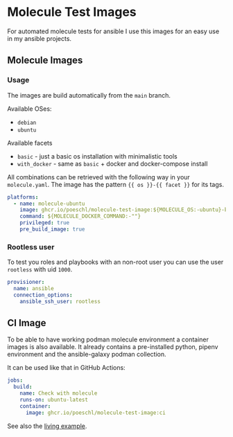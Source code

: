 # Molecule Test Images

For automated molecule tests for ansible I use this images for an easy use in my ansible projects.

## Molecule Images

### Usage

The images are build automatically from the `main` branch.

Available OSes:

* `debian`
* `ubuntu`

Available facets

* `basic` - just a basic os installation with minimalistic tools
* `with_docker` - same as `basic` + docker and docker-compose install

All combinations can be retrieved with the following way in your `molecule.yaml`.
The image has the pattern `{{ os }}-{{ facet }}` for its tags.

```yaml
platforms:
  - name: molecule-ubuntu
    image: ghcr.io/poeschl/molecule-test-image:${MOLECULE_OS:-ubuntu}-basic
    command: ${MOLECULE_DOCKER_COMMAND:-""}
    privileged: true
    pre_build_image: true
```

### Rootless user

To test you roles and playbooks with an non-root user you can use the user `rootless` with uid `1000`.

```yaml
provisioner:
  name: ansible
  connection_options:
    ansible_ssh_user: rootless
```

## CI Image

To be able to have working podman molecule environment a container images is also available.
It already contains a pre-installed python, pipenv environment and the ansible-galaxy podman collection.

It can be used like that in GitHub Actions:

```yaml
jobs:
  build:
    name: Check with molecule
    runs-on: ubuntu-latest
    container:
      image: ghcr.io/poeschl/molecule-test-image:ci
```

See also the [living example](https://github.com/Poeschl/ansible-collection/blob/main/.github/workflows/molecule-tests.yaml).
